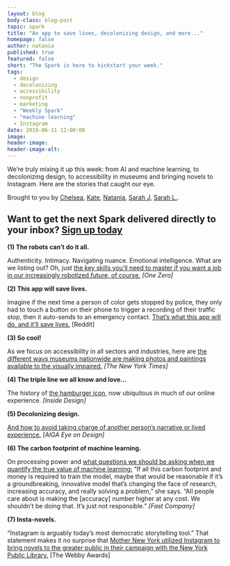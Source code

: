 ```yaml
---
layout: blog
body-class: blog-post
topic: spark
title: "An app to save lives, decolonizing design, and more..."
homepage: false
author: natania
published: true
featured: false
short: "The Spark is here to kickstart your week."
tags:
  - design
  - decolonizing
  - accessibility
  - nonprofit
  - marketing
  - "Weekly Spark"
  - "machine learning"
  - Instagram
date: 2019-06-11 12:00:00
image:
header-image:
header-image-alt:
---
```

We’re truly mixing it up this week: from AI and machine learning, to decolonizing design, to accessibility in museums and bringing novels to Instagram. Here are the stories that caught our eye.

Brought to you by [Chelsea](https://thinkshout.com/team/chelsea/), [Kate](https://thinkshout.com/team/kate/), [Natania](https://thinkshout.com/team/natania/), [Sarah J](https://thinkshout.com/team/sarahj/), [Sarah L.](https://thinkshout.com/team/sarah/).

## Want to get the next Spark delivered directly to your inbox? [**Sign up today**](http://eepurl.com/dFrmtn)

**(1) The robots can’t do it all.**

Authenticity. Intimacy. Navigating nuance. Emotional intelligence. What are we listing out? Oh, just [the key skills you'll need to master if you want a job in our increasingly robotized future, of course.](https://onezero.medium.com/why-my-job-is-safe-from-the-robots-b2013637368a) _[One Zero]_

**(2) This app will save lives.**

Imagine if the next time a person of color gets stopped by police, they only had to touch a button on their phone to trigger a recording of their traffic stop, then it auto-sends to an emergency contact. [That’s what this app will do, and it’ll save lives.](https://twitter.com/mondaymargiela/status/1134355937404235776) [Reddit]

**(3) So cool!**

As we focus on accessibility in all sectors and industries, here are [the different ways museums nationwide are making photos and paintings available to the visually impaired.](https://www.nytimes.com/aponline/2019/06/04/us/ap-us-art-for-the-blind.html)  _[The New York Times]_

**(4) The triple line we all know and love...**

The history of [the hamburger icon](https://www.invisionapp.com/inside-design/an-oral-history-of-the-hamburger-icon-from-the-people-who-were-there/), now ubiquitous in much of our online experience. _[Inside Design]_

**(5) Decolonizing design.**

[And how to avoid taking charge of another person’s narrative or lived experience.](https://eyeondesign.aiga.org/what-does-it-mean-to-decolonize-design/) _[AIGA Eye on Design]_

**(6) The carbon footprint of machine learning.**

On processing power and [what questions we should be asking when we quantify the true value of machine learning:](https://www.fastcompany.com/90360528/the-code-that-powers-our-lives-has-a-hidden-environmental-toll) “If all this carbon footprint and money is required to train the model, maybe that would be reasonable if it’s a groundbreaking, innovative model that’s changing the face of research, increasing accuracy, and really solving a problem,” she says. “All people care about is making the [accuracy] number higher at any cost. We shouldn’t be doing that. It’s just not responsible.”  _[Fast Company]_

**(7) Insta-novels.**

“Instagram is arguably today’s most democratic storytelling tool.” That statement makes it no surprise that [Mother New York utilized Instagram to bring novels to the greater public in their campaign with the New York Public Library.](https://www.webbyawards.com/news/webby-instagram-all-stars-insta-novels/?utm_source=newsletter&utm_medium=email&utm_campaign=webbyNL&utm_term=4june2019)  [The Webby Awards]
